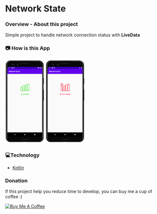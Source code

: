 # Network State

### **Overview - About this project**
Simple project to handle network connection status with **LiveData**


### 📷 How is this App
<img src="screenshot_connected.png" width="25%"></img>
<img src="screenshot_no_connection.png" width="25%"></img>


### 💻Technology
- [Kotlin](https://kotlinlang.org/)


### Donation
If this project help you reduce time to develop, you can buy me a cup of coffee :) 

<a href="https://www.buymeacoffee.com/gilsonjuniorpro" target="_blank">
    <img src="https://bmc-cdn.nyc3.digitaloceanspaces.com/BMC-button-images/custom_images/orange_img.png" alt="Buy Me A Coffee" style="height: auto !important;width: auto !important;" >
</a>
